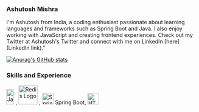 ### Ashutosh Mishra
I'm Ashutosh from India, a coding enthusiast passionate about learning languages and frameworks such as Spring Boot and Java. I also enjoy working with JavaScript and creating frontend experiences. Check out my Twitter at Ashutosh's Twitter and connect with me on LinkedIn [here](LinkedIn link)."

[![Anurag's GitHub stats](https://github-readme-stats.vercel.app/api?username=Ashut0sh-mishra)](https://github.com/anuraghazra/github-readme-stats)

### Skills and Experience

<img src="https://upload.wikimedia.org/wikipedia/de/e/e1/Java-Logo.svg" alt="Java Logo" class="dark-img" width="20" height="40"> ,
<img src="https://upload.wikimedia.org/wikipedia/en/6/6b/Redis_Logo.svg" alt="Redis Logo" class="dark-img" width="50" height="50"> ,
<img src="https://upload.wikimedia.org/wikipedia/commons/7/79/Spring_Boot.svg" alt="Spring Boot Logo" class="dark-img" width="30" height="30"> Spring Boot,
<img src="https://www.w3.org/html/logo/downloads/HTML5_Logo_512.png" alt="HTML5 Logo" class="dark-img" width="30" height="30"> 
